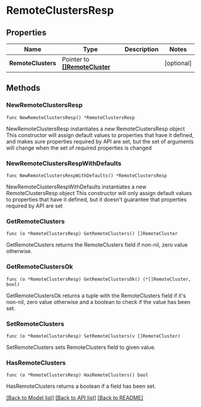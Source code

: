 # RemoteClustersResp

## Properties

Name | Type | Description | Notes
------------ | ------------- | ------------- | -------------
**RemoteClusters** | Pointer to [**[]RemoteCluster**](RemoteCluster.md) |  | [optional] 

## Methods

### NewRemoteClustersResp

`func NewRemoteClustersResp() *RemoteClustersResp`

NewRemoteClustersResp instantiates a new RemoteClustersResp object
This constructor will assign default values to properties that have it defined,
and makes sure properties required by API are set, but the set of arguments
will change when the set of required properties is changed

### NewRemoteClustersRespWithDefaults

`func NewRemoteClustersRespWithDefaults() *RemoteClustersResp`

NewRemoteClustersRespWithDefaults instantiates a new RemoteClustersResp object
This constructor will only assign default values to properties that have it defined,
but it doesn't guarantee that properties required by API are set

### GetRemoteClusters

`func (o *RemoteClustersResp) GetRemoteClusters() []RemoteCluster`

GetRemoteClusters returns the RemoteClusters field if non-nil, zero value otherwise.

### GetRemoteClustersOk

`func (o *RemoteClustersResp) GetRemoteClustersOk() (*[]RemoteCluster, bool)`

GetRemoteClustersOk returns a tuple with the RemoteClusters field if it's non-nil, zero value otherwise
and a boolean to check if the value has been set.

### SetRemoteClusters

`func (o *RemoteClustersResp) SetRemoteClusters(v []RemoteCluster)`

SetRemoteClusters sets RemoteClusters field to given value.

### HasRemoteClusters

`func (o *RemoteClustersResp) HasRemoteClusters() bool`

HasRemoteClusters returns a boolean if a field has been set.


[[Back to Model list]](../README.md#documentation-for-models) [[Back to API list]](../README.md#documentation-for-api-endpoints) [[Back to README]](../README.md)


